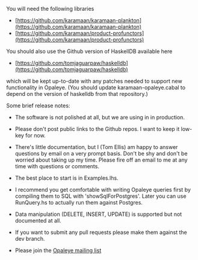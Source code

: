You will need the following libraries

* [https://github.com/karamaan/karamaan-plankton](https://github.com/karamaan/karamaan-plankton)
* [https://github.com/karamaan/product-profunctors](https://github.com/karamaan/product-profunctors)

You should also use the Github version of HaskellDB available here

* [https://github.com/tomjaguarpaw/haskelldb](https://github.com/tomjaguarpaw/haskelldb)

which will be kept up-to-date with any patches needed to support new
functionality in Opaleye.  (You should update karamaan-opaleye.cabal
to depend on the version of haskelldb from that repository.)

Some brief release notes:

* The software is not polished at all, but we are using in in production.

* Please don't post public links to the Github repos.  I want to keep it
  low-key for now.

* There's little documentation, but I (Tom Ellis) am happy to answer
  questions by email on a very prompt basis.  Don't be shy and don't
  be worried about taking up my time.  Please fire off an email to me
  at any time with questions or comments.

* The best place to start is in Examples.lhs.

* I recommend you get comfortable with writing Opaleye queries first by
  compiling them to SQL with 'showSqlForPostgres'.  Later you can use
  RunQuery.hs to actually run them against Postgres.

* Data manipulation (DELETE, INSERT, UPDATE) is supported but not documented
  at all.

* If you want to submit any pull requests please make them against the
  dev branch.

* Please join the [Opaleye mailing list](https://lists.sourceforge.net/lists/listinfo/opaleye-users)
